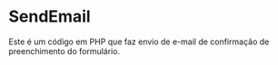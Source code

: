 # SendEmail
Este é um código em PHP que faz envio de e-mail de confirmação de preenchimento do formulário.
